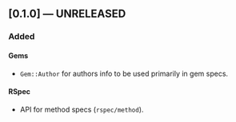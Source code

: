 ## [0.1.0] — UNRELEASED

### Added

#### Gems

- `Gem::Author` for authors info to be used primarily in gem specs.

#### RSpec

- API for method specs (`rspec/method`).
